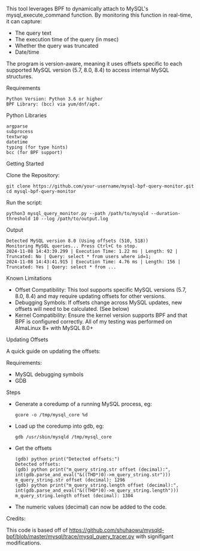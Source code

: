 This tool leverages BPF to dynamically attach to MySQL's mysql_execute_command function. By monitoring this function in real-time, it can capture:

- The query text
- The execution time of the query (in msec)
- Whether the query was truncated
- Date/time

The program is version-aware, meaning it uses offsets specific to each supported MySQL version (5.7, 8.0, 8.4) to access internal MySQL structures. 

Requirements

    Python Version: Python 3.6 or higher
    BPF Library: (bcc) via yum/dnf/apt. 

Python Libraries

    argparse
    subprocess
    textwrap
    datetime
    typing (for type hints)
    bcc (for BPF support)

Getting Started

Clone the Repository:

    git clone https://github.com/your-username/mysql-bpf-query-monitor.git
    cd mysql-bpf-query-monitor

Run the script:

    python3 mysql_query_monitor.py --path /path/to/mysqld --duration-threshold 10 --log /path/to/output.log

Output 

    Detected MySQL version 8.0 (Using offsets (510, 518))
    Monitoring MySQL queries... Press Ctrl+C to stop.
    2024-11-08 14:43:39.299 | Execution Time: 1.22 ms | Length: 92 | Truncated: No | Query: select * from users where id=1;
    2024-11-08 14:43:41.915 | Execution Time: 4.76 ms | Length: 156 | Truncated: Yes | Query: select * from ...

Known Limitations

- Offset Compatibility: This tool supports specific MySQL versions (5.7, 8.0, 8.4) and may require updating offsets for other versions. 
- Debugging Symbols: If offsets change across MySQL updates, new offsets will need to be calculated. (See below) 
- Kernel Compatibility: Ensure the kernel version supports BPF and that BPF is configured correctly. All of my testing was performed on AlmaLinux 8+ with MySQL 8.0+
  
Updating Offsets

A quick guide on updating the offsets:


Requirements: 
- MySQL debugging symbols
- GDB

Steps 
- Generate a coredump of a running MySQL process, eg:
  
      gcore -o /tmp/mysql_core %d

- Load up the coredump into gdb, eg:

      gdb /usr/sbin/mysqld /tmp/mysql_core

- Get the offsets

      (gdb) python print("Detected offsets:")
      Detected offsets:
      (gdb) python print("m_query_string.str offset (decimal):", int(gdb.parse_and_eval("&((THD*)0)->m_query_string.str")))
      m_query_string.str offset (decimal): 1296
      (gdb) python print("m_query_string.length offset (decimal):", int(gdb.parse_and_eval("&((THD*)0)->m_query_string.length")))
      m_query_string.length offset (decimal): 1304

- The numeric values (decimal) can now be added to the code.


Credits: 

This code is based off of https://github.com/shuhaowu/mysqld-bpf/blob/master/mysql/trace/mysql_query_tracer.py with signifigant modifications.

    
